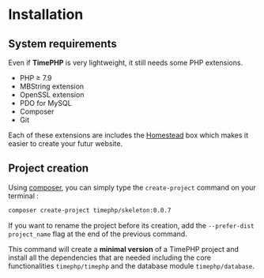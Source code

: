 # Installation

## System requirements

Even if **TimePHP** is very lightweight, it still needs some PHP extensions.

- PHP &ge; 7.9
- MBString extension
- OpenSSL extension
- PDO for MySQL
- Composer
- Git

Each of these extensions are includes  the [Homestead](https://laravel.com/docs/8.x/homestead) box which makes it easier to create your futur website.

## Project creation

Using [composer](https://getcomposer.org/), you can simply type the `create-project` command on your terminal : 

```bash
composer create-project timephp/skeleton:0.0.7
```

If you want to rename the project before its creation, add the `--prefer-dist project_name` flag at the end of the previous command.

This command will create a **minimal version** of a TimePHP project and install all the dependencies that are needed including the core functionalities `timephp/timephp` and the database module `timephp/database`.